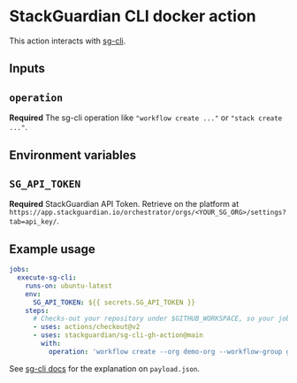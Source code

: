 # StackGuardian CLI docker action

This action interacts with [sg-cli](https://github.com/StackGuardian/sg-cli/blob/main/README.md).

## Inputs

## `operation`

**Required** The sg-cli operation like `"workflow create ..."` or `"stack create ..."`.

## Environment variables

## `SG_API_TOKEN`

**Required** StackGuardian API Token. Retrieve on the platform at `https://app.stackguardian.io/orchestrator/orgs/<YOUR_SG_ORG>/settings?tab=api_key/`.

## Example usage

```yaml
jobs:
  execute-sg-cli:
    runs-on: ubuntu-latest
    env:
      SG_API_TOKEN: ${{ secrets.SG_API_TOKEN }}
    steps:
      # Checks-out your repository under $GITHUB_WORKSPACE, so your job can access it
      - uses: actions/checkout@v2
      - uses: stackguardian/sg-cli-gh-action@main
        with:
          operation: 'workflow create --org demo-org --workflow-group gh-actions --run -- payload.json'
```

See [sg-cli docs](https://github.com/StackGuardian/sg-cli/blob/main/README.md) for the explanation on `payload.json`.
